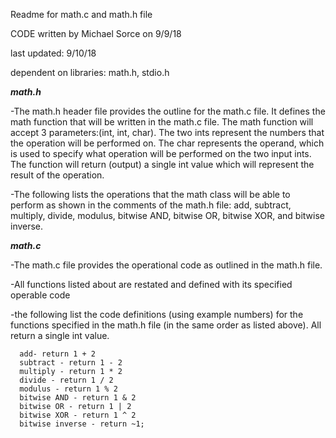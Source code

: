 Readme for math.c and math.h file

CODE written by Michael Sorce on 9/9/18

last updated: 9/10/18

dependent on libraries: math.h, stdio.h

***math.h***

-The math.h header file provides the outline for the math.c file. It defines the math function that will be written in the math.c file. The math function will accept 3 parameters:(int, int, char). The two ints represent the numbers that the operation will be performed on. The char represents the operand, which is used to specify what operation will be performed on the two input ints. The function will return (output) a single int value which will represent the result of the operation.

-The following lists the operations that the math class will be able to perform as shown in the comments of the math.h file: add, subtract, multiply, divide, modulus, bitwise AND, bitwise OR, bitwise XOR, and bitwise inverse.


***math.c***

-The math.c file provides the operational code as outlined in the math.h file.

-All functions listed about are restated and defined with its specified operable code

-the following list the code definitions (using example numbers) for the functions specified in the math.h file (in the same order as listed above). All return a single int value.

      add- return 1 + 2
      subtract - return 1 - 2
      multiply - return 1 * 2
      divide - return 1 / 2
      modulus - return 1 % 2
      bitwise AND - return 1 & 2
      bitwise OR - return 1 | 2
      bitwise XOR - return 1 ^ 2
      bitwise inverse - return ~1;
